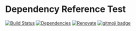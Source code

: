 # Dependency Reference Test

[![Build Status](https://travis-ci.org/sparwelt/dependency-reference-test-ccn.svg?branch=master)](https://travis-ci.org/sparwelt/dependency-reference-test-ccn)
[![Dependencies](https://david-dm.org/sparwelt/dependency-reference-test-ccn.svg)](https://david-dm.org/sparwelt/dependency-reference-test-ccn)
[![Renovate](https://img.shields.io/badge/renovate-enabled-brightgreen.svg)](https://github.com/sparwelt/dependency-reference-test-ccn)
[![gitmoji badge](https://img.shields.io/badge/gitmoji-%20😜%20😍-FFDD67.svg?style=flat-square)](https://github.com/carloscuesta/gitmoji)
